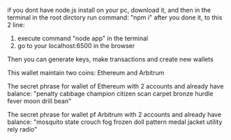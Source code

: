 if you dont have node.js install on your pc, download it, and then in the terminal in the root dirctory run command: "npm i"
after you done it, to this 2 line:

1. execute command "node app" in the terminal
2. go to your localhost:6500 in the browser

Then you can generate keys, make transactions and create new wallets

This wallet maintain two coins: Ethereum and Arbitrum

The secret phrase for wallet of Ethereum with 2 accounts and already have balance:
"penalty cabbage champion citizen scan carpet bronze hurdle fever moon drill bean"

The secret phrase for wallet pf Arbitrum with 2 accounts and already have balance:
"mosquito state crouch fog frozen doll pattern medal jacket utility rely radio"